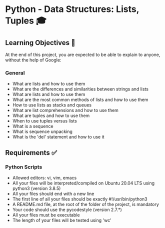 # Python - Data Structures: Lists, Tuples :mortar_board:

## Learning Objectives :scroll:
At the end of this project, you are expected to be able to explain to anyone, without the help of Google:

### General
* What are lists and how to use them
* What are the differences and similarities between strings and lists
* What are lists and how to use them
* What are the most common methods of lists and how to use them
* How to use lists as stacks and queues
* What are list comprehensions and how to use them
* What are tuples and how to use them
* When to use tuples versus lists
* What is a sequence
* What is sequence unpacking
* What is the 'del' statement and how to use it

## Requirements :white_check_mark:
### Python Scripts
* Allowed editors: vi, vim, emacs
* All your files will be interpreted/compiled on Ubuntu 20.04 LTS using python3 (version 3.8.5)
* All your files should end with a new line
* The first line of all your files should be exactly #!/usr/bin/python3
* A README.md file, at the root of the folder of the project, is mandatory
* Your code should use the pycodestyle (version 2.7.*)
* All your files must be executable
* The length of your files will be tested using 'wc'